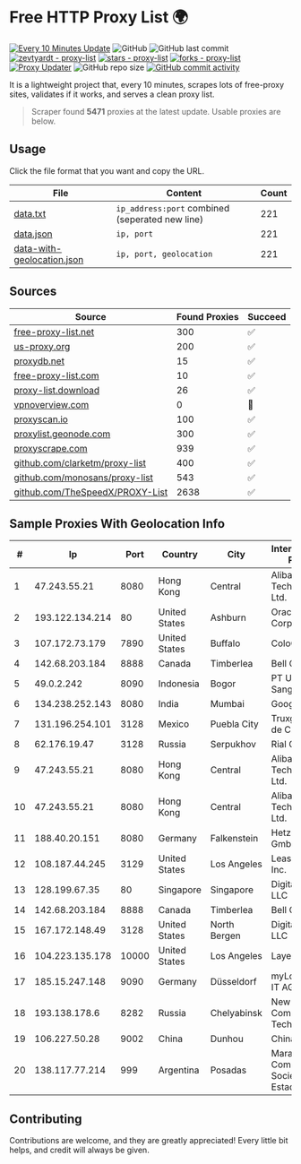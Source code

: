 
# Free HTTP Proxy List 🌍

[![Every 10 Minutes Update](https://github.com/mertguvencli/http-proxy-list/actions/workflows/main.yml/badge.svg?branch=main)](https://github.com/mertguvencli/http-proxy-list/actions/workflows/main.yml)
![GitHub](https://img.shields.io/github/license/mertguvencli/http-proxy-list)
![GitHub last commit](https://img.shields.io/github/last-commit/mertguvencli/http-proxy-list)
[![zevtyardt - proxy-list](https://img.shields.io/static/v1?label=zevtyardt&message=proxy-list&color=blue&logo=github)](https://github.com/zevtyardt/proxy-list "Go to GitHub repo")
[![stars - proxy-list](https://img.shields.io/github/stars/zevtyardt/proxy-list?style=social)](https://github.com/zevtyardt/proxy-list)
[![forks - proxy-list](https://img.shields.io/github/forks/zevtyardt/proxy-list?style=social)](https://github.com/zevtyardt/proxy-list)
[![Proxy Updater](https://github.com/zevtyardt/proxy-list/workflows/Proxy%20Updater/badge.svg)](https://github.com/zevtyardt/proxy-list/actions?query=workflow:"Proxy+Updater")
![GitHub repo size](https://img.shields.io/github/repo-size/zevtyardt/proxy-list)
[![GitHub commit activity](https://img.shields.io/github/commit-activity/m/zevtyardt/proxy-list?logo=commits)](https://github.com/zevtyardt/proxy-list/commits/main)

It is a lightweight project that, every 10 minutes, scrapes lots of free-proxy sites, validates if it works, and serves a clean proxy list.

> Scraper found **5471** proxies at the latest update. Usable proxies are below.

## Usage

Click the file format that you want and copy the URL.

|File|Content|Count|
|----|-------|-----|
|[data.txt](https://raw.githubusercontent.com/mertguvencli/http-proxy-list/main/proxy-list/data.txt)|`ip_address:port` combined (seperated new line)|221|
|[data.json](https://raw.githubusercontent.com/mertguvencli/http-proxy-list/main/proxy-list/data.json)|`ip, port`|221|
|[data-with-geolocation.json](https://raw.githubusercontent.com/mertguvencli/http-proxy-list/main/proxy-list/data-with-geolocation.json)|`ip, port, geolocation`|221|

## Sources

|Source|Found Proxies|Succeed|
|------|-------------|-------|
|[free-proxy-list.net](https://free-proxy-list.net)|300|✅|
|[us-proxy.org](https://www.us-proxy.org)|200|✅|
|[proxydb.net](http://proxydb.net)|15|✅|
|[free-proxy-list.com](https://free-proxy-list.com/?page=&port=&type%5B%5D=http&type%5B%5D=https&up_time=0&search=Search)|10|✅|
|[proxy-list.download](https://www.proxy-list.download/HTTP)|26|✅|
|[vpnoverview.com](https://vpnoverview.com/privacy/anonymous-browsing/free-proxy-servers)|0|🚫|
|[proxyscan.io](https://www.proxyscan.io)|100|✅|
|[proxylist.geonode.com](https://proxylist.geonode.com/api/proxy-list?limit=300&page=1&sort_by=lastChecked&sort_type=desc&protocols=http,https)|300|✅|
|[proxyscrape.com](https://api.proxyscrape.com/v2/?request=displayproxies&protocol=http&timeout=10000&country=all&ssl=all&anonymity=all)|939|✅|
|[github.com/clarketm/proxy-list](https://raw.githubusercontent.com/clarketm/proxy-list/master/proxy-list-raw.txt)|400|✅|
|[github.com/monosans/proxy-list](https://raw.githubusercontent.com/monosans/proxy-list/main/proxies/http.txt)|543|✅|
|[github.com/TheSpeedX/PROXY-List](https://raw.githubusercontent.com/TheSpeedX/PROXY-List/master/http.txt)|2638|✅|


## Sample Proxies With Geolocation Info

|#|Ip|Port|Country|City|Internet Service Provider|
|-|--|----|-------|----|-------------------------|
|1|47.243.55.21|8080|Hong Kong|Central|Alibaba (US) Technology Co., Ltd.|
|2|193.122.134.214|80|United States|Ashburn|Oracle Corporation|
|3|107.172.73.179|7890|United States|Buffalo|ColoCrossing|
|4|142.68.203.184|8888|Canada|Timberlea|Bell Canada|
|5|49.0.2.242|8090|Indonesia|Bogor|PT Usaha Adi Sanggoro|
|6|134.238.252.143|8080|India|Mumbai|Google LLC|
|7|131.196.254.101|3128|Mexico|Puebla City|Truxgo S. R.L. de C.V.|
|8|62.176.19.47|3128|Russia|Serpukhov|Rial Com JSC|
|9|47.243.55.21|8080|Hong Kong|Central|Alibaba (US) Technology Co., Ltd.|
|10|47.243.55.21|8080|Hong Kong|Central|Alibaba (US) Technology Co., Ltd.|
|11|188.40.20.151|8080|Germany|Falkenstein|Hetzner Online GmbH|
|12|108.187.44.245|3129|United States|Los Angeles|Leaseweb USA, Inc.|
|13|128.199.67.35|80|Singapore|Singapore|DigitalOcean, LLC|
|14|142.68.203.184|8888|Canada|Timberlea|Bell Canada|
|15|167.172.148.49|3128|United States|North Bergen|DigitalOcean, LLC|
|16|104.223.135.178|10000|United States|Los Angeles|LayerHost|
|17|185.15.247.148|9090|Germany|Düsseldorf|myLoc managed IT AG|
|18|193.138.178.6|8282|Russia|Chelyabinsk|New Communication Technologies|
|19|106.227.50.28|9002|China|Dunhou|China Telecom|
|20|138.117.77.214|999|Argentina|Posadas|Marandu Comunicaciones Sociedad Del Estado|



## Contributing

Contributions are welcome, and they are greatly appreciated! Every
little bit helps, and credit will always be given.

